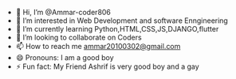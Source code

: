 - 👋 Hi, I’m @Ammar-coder806
- 👀 I’m interested in Web Development and software Enngineering
- 🌱 I’m currently learning Python,HTML,CSS,JS,DJANGO,flutter
- 💞️ I’m looking to collaborate on Coders
- 📫 How to reach me ammar20100302@gmail.com
- 😄 Pronouns: I am a good boy
- ⚡ Fun fact: My Friend Ashrif is very good boy and a gay

<!---
Ammar-coder806/Ammar-coder806 is a ✨ special ✨ repository because its `README.md` (this file) appears on your GitHub profile.
You can click the Preview link to take a look at your changes.
--->
